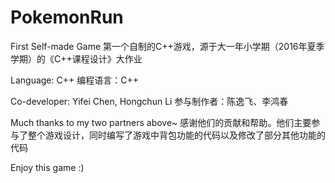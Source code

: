 # PokemonRun
First Self-made Game
第一个自制的C++游戏，源于大一年小学期（2016年夏季学期）的《C++课程设计》大作业

Language: C++
编程语言：C++

Co-developer: Yifei Chen, Hongchun Li
参与制作者：陈逸飞、李鸿春

Much thanks to my two partners above~
感谢他们的贡献和帮助。他们主要参与了整个游戏设计，同时编写了游戏中背包功能的代码以及修改了部分其他功能的代码

Enjoy this game :)
